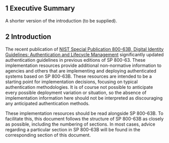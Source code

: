 ## 1 Executive Summary

A shorter version of the introduction (to be supplied).

## 2 Introduction

The recent publication of [NIST Special Publication 800-63B, Digital Identity Guidelines: Authentication and Lifecycle Management](https://doi.org/10.6028/NIST.SP.800-63b) significantly updated authentication guidelines in previous editions of SP 800-63. These implementation resources provide additional non-normative information to agencies and others that are implementing and deploying authenticated systems based on SP 800-63B. These resources are intended to be a starting point for implementation decisions, focusing on typical authentication methodologies. It is of course not possible to anticipate every possible deployment variation or situation, so the absence of implementation information here should not be interpreted as discouraging any anticipated authentication methods.

These implementation resources should be read alongside SP 800-63B. To facilitate this, this document follows the structure of SP 800-63B as closely as possible, including the numbering of sections. In most cases, advice regarding a particular section in SP 800-63B will be found in the corresponding section of this document.

